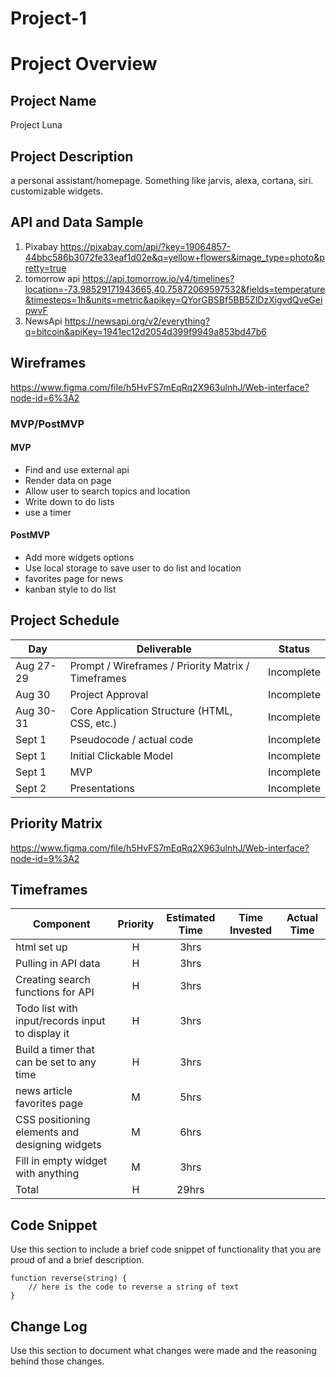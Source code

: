 # Project-1
# Project Overview

## Project Name

Project Luna

## Project Description

a personal assistant/homepage. Something like jarvis, alexa, cortana, siri. customizable widgets.

## API and Data Sample

1. Pixabay 
  https://pixabay.com/api/?key=19064857-44bbc586b3072fe33eaf1d02e&q=yellow+flowers&image_type=photo&pretty=true
2. tomorrow api 
https://api.tomorrow.io/v4/timelines?location=-73.98529171943665,40.75872069597532&fields=temperature&timesteps=1h&units=metric&apikey=QYorGBSBf5BB5ZlDzXigvdQveGeipwvF
3. NewsApi 
https://newsapi.org/v2/everything?q=bitcoin&apiKey=1941ec12d2054d399f9949a853bd47b6

## Wireframes

https://www.figma.com/file/h5HvFS7mEqRq2X963ulnhJ/Web-interface?node-id=6%3A2

### MVP/PostMVP

#### MVP 

- Find and use external api 
- Render data on page 
- Allow user to search topics and location
- Write down to do lists
- use a timer

#### PostMVP  

- Add more widgets options
- Use local storage to save user to do list and location
- favorites page for news
- kanban style to do list

## Project Schedule

|  Day | Deliverable | Status
|---|---| ---|
|Aug 27-29| Prompt / Wireframes / Priority Matrix / Timeframes | Incomplete
|Aug 30| Project Approval | Incomplete
|Aug 30-31| Core Application Structure (HTML, CSS, etc.) | Incomplete
|Sept 1| Pseudocode / actual code | Incomplete
|Sept 1| Initial Clickable Model  | Incomplete
|Sept 1| MVP | Incomplete
|Sept 2| Presentations | Incomplete

## Priority Matrix

https://www.figma.com/file/h5HvFS7mEqRq2X963ulnhJ/Web-interface?node-id=9%3A2

## Timeframes

| Component | Priority | Estimated Time | Time Invested | Actual Time |
| --- | :---: |  :---: | :---: | :---: |
| html set up | H | 3hrs| | |
| Pulling in API data | H | 3hrs| | |
| Creating search functions for API | H | 3hrs| | |
| Todo list with input/records input to display it| H | 3hrs| | |
| Build a timer that can be set to any time | H | 3hrs| | |
|news article favorites page| M | 5hrs | | |
| CSS positioning elements and designing widgets| M | 6hrs|  |  |
| Fill in empty widget with anything | M | 3hrs|  |  |
| Total | H | 29hrs|  |  |

## Code Snippet

Use this section to include a brief code snippet of functionality that you are proud of and a brief description.  

```
function reverse(string) {
	// here is the code to reverse a string of text
}
```

## Change Log
 Use this section to document what changes were made and the reasoning behind those changes.  
